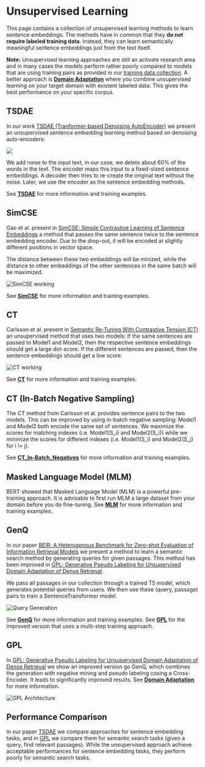 # Unsupervised Learning

This page contains a collection of unsupervised learning methods to learn sentence embeddings. The methods have in common that they **do not require labeled training data**. Instead, they can learn semantically meaningful sentence embeddings just from the text itself.

**Note:** Unsupervised learning approaches are still an activate research area and in many cases the models perform rather poorly compared to models that are using training pairs as provided in our [training data collection](https://huggingface.co/datasets/sentence-transformers-old/embedding-training-data). A better approach is **[Domain Adaptation](../domain_adaptation/README.md)** where you combine unsupervised learning on your target domain with existent labeled data. This gives the best performance on your specific corpus.


## TSDAE
In our work [TSDAE (Tranformer-based Denoising AutoEncoder)](https://arxiv.org/abs/2104.06979) we present an unsupervised sentence embedding learning method based on denoising auto-encoders:

![](https://raw.githubusercontent.com/UKPLab/sentence-transformers-old/master/docs/img/TSDAE.png)

We add noise to the input text, in our case, we delete about 60% of the words in the text. The encoder maps this input to a fixed-sized sentence embeddings. A decoder then tries to re-create the original text without the noise. Later, we use the encoder as the sentence embedding methods.

See **[TSDAE](TSDAE/README.md)** for more information and training examples.

## SimCSE

Gao et al. present in [SimCSE: Simple Contrastive Learning of Sentence Embeddings](https://arxiv.org/abs/2104.08821) a method that passes the same sentence twice to the sentence embedding encoder. Due to the drop-out, it will be encoded at slightly different positions in vector space. 

The distance between these two embeddings will be minized, while the distance to other embeddings of the other sentences in the same batch will be maximized.

![SimCSE working](https://raw.githubusercontent.com/UKPLab/sentence-transformers-old/master/docs/img/SimCSE.png)

See **[SimCSE](SimCSE/README.md)** for more information and training examples.

## CT

Carlsson et al. present in [Semantic Re-Tuning With Contrastive Tension (CT)](https://openreview.net/pdf?id=Ov_sMNau-PF) an unsupervised method that uses two models: If the same sentences are passed to Model1 and Model2, then the respective sentence embeddings should get a large dot-score. If the different sentences are passed, then the sentence embeddings should get a low score.

![CT working](https://raw.githubusercontent.com/UKPLab/sentence-transformers-old/master/docs/img/CT.jpg)

See **[CT](CT/README.md)** for more information and training examples.

## CT (In-Batch Negative Sampling)

The CT method from Carlsson et al. provides sentence pairs to the two models. This can be improved by using in-batch negative sampling: Model1 and Model2 both encode the same set of sentences. We maximize the scores for matching indexes (i.e. Model1(S_i) and Model2(S_i)) while we minimize the scores for different indexes (i.e. Model1(S_i) and Model2(S_j) for i != j).

See **[CT_In-Batch_Negatives](CT_In-Batch_Negatives/README.md)** for more information and training examples.

## Masked Language Model (MLM)
BERT showed that Masked Language Model (MLM) is a powerful pre-training approach. It is advisable to first run MLM a large dataset from your domain before you do fine-tuning. See **[MLM](MLM/README.md)** for more information and training examples.

## GenQ

In our paper [BEIR: A Heterogenous Benchmark for Zero-shot Evaluation of Information Retrieval Models](https://arxiv.org/abs/2104.08663)  we present a method to learn a semantic search method by generating queries for given passages. This method has been improved in [GPL: Generative Pseudo Labeling for Unsupervised Domain Adaptation of Dense Retrieval](https://arxiv.org/abs/2112.07577).

We pass all passages in our collection through a trained T5 model, which generates potential queries from users. We then use these (query, passage) pairs to train a SentenceTransformer model.

![Query Generation](https://raw.githubusercontent.com/UKPLab/sentence-transformers-old/master/docs/img/query-generation.png)

See **[GenQ](query_generation/README.md)** for more information and training examples. See **[GPL](../domain_adaptation/README.md)** for the improved version that uses a multi-step training approach. 

## GPL

In [GPL: Generative Pseudo Labeling for Unsupervised Domain Adaptation of Dense Retrieval](https://arxiv.org/abs/2112.07577) we show an improved version go GenQ, which combines the generation with negative mining and pseudo labeling cosing a Cross-Encoder. It leads to significantly improved results. See **[Domain Adaptation](../domain_adaptation/README.md)** for more information.

![GPL Architecture](https://raw.githubusercontent.com/UKPLab/sentence-transformers-old/master/docs/img/gpl_architecture.png) 


## Performance Comparison

In our paper 
[TSDAE](https://arxiv.org/abs/2104.06979) we compare approaches for sentence embedding tasks, and in [GPL](https://arxiv.org/abs/2112.07577) we compare them for semantic search tasks (given a query, find relevant passages). While the unsupervised approach achieve acceptable performances for sentence embedding tasks, they perform poorly for semantic search tasks.



